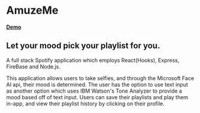 # AmuzeMe

**[Demo](https://amuze-me.herokuapp.com/)**

## Let your mood pick your playlist for you.

A full stack Spotify application which employs React(Hooks), Express, FireBase and Node.js.

This application allows users to take selfies, and through the Microsoft Face AI api, their mood is determined. The user has the option to use text input as another option which uses IBM Watson's Tone Analyzer to provide a mood based off of text input. Users can save their playlists and play them in-app, and view their playlist history by clicking on their profile.
